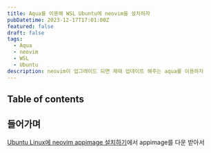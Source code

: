 ```yaml
---
title: Aqua를 이용해 WSL Ubuntu에 neovim을 설치하자
pubDatetime: 2023-12-17T17:01:00Z
featured: false
draft: false
tags:
  - Aqua
  - neovim
  - WSL
  - Ubuntu
description: neovim이 업그레이드 되면 제때 업데이트 해주는 aqua를 이용하자
---
```


## Table of contents

## 들어가며

[Ubuntu Linux에 neovim appimage 설치하기](install-neovim-appimage-on-ubuntu.md)에서 appimage를 다운 받아서
